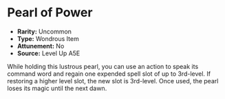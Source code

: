 
# Pearl of Power

* **Rarity:** Uncommon
* **Type:** Wondrous Item
* **Attunement:** No
* **Source:** Level Up A5E


While holding this lustrous pearl, you can use an action to speak its command word and regain one expended spell slot of up to 3rd-level. If restoring a higher level slot, the new slot is 3rd-level. Once used, the pearl loses its magic until the next dawn.

